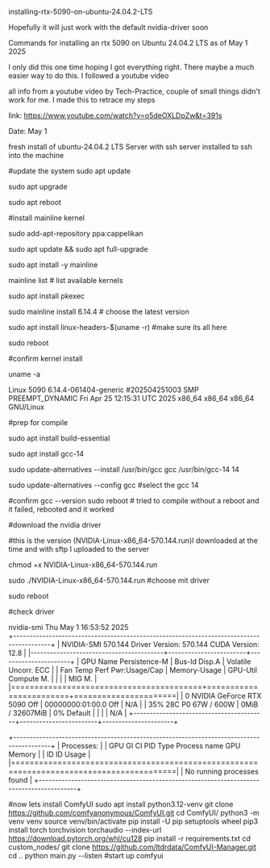 installing-rtx-5090-on-ubuntu-24.04.2-LTS

Hopefully it will just work with the default nvidia-driver soon

Commands for installing an rtx 5090 on Ubuntu 24.04.2 LTS as of May 1 2025

I only did this one time hoping I got everything right. There maybe a much easier way to do this. I followed a youtube video 


all info from a youtube video by Tech-Practice, couple of small things didn't work for me. I made this to retrace my steps

link: https://www.youtube.com/watch?v=o5deOXLDpZw&t=391s

Date: May 1

fresh install of ubuntu-24.04.2 LTS Server with ssh server installed to ssh into the machine

#update the system
sudo apt update

sudo apt upgrade

sudo apt reboot

#install mainline kernel

sudo add-apt-repository ppa:cappelikan

sudo apt update && sudo apt full-upgrade

sudo apt install -y mainline

mainline list  # list available kernels 

sudo apt install pkexec

sudo mainline install 6.14.4 # choose the latest version

sudo apt install linux-headers-$(uname -r) #make sure its all here

sudo reboot 

#confirm kernel install 

uname -a

Linux 5090 6.14.4-061404-generic #202504251003 SMP PREEMPT_DYNAMIC Fri Apr 25 12:15:31 UTC 2025 x86_64 x86_64 x86_64 GNU/Linux


#prep for compile

sudo apt install build-essential

sudo apt install gcc-14

sudo update-alternatives --install /usr/bin/gcc gcc /usr/bin/gcc-14 14

sudo update-alternatives --config gcc #select the gcc 14

#confirm
gcc --version
sudo reboot # tried to compile without a reboot and it failed, rebooted and it worked 

#download the nvidia driver

#this is the version  (NVIDIA-Linux-x86_64-570.144.run)I downloaded at the time and with sftp I uploaded to the server

chmod +x NVIDIA-Linux-x86_64-570.144.run 

sudo ./NVIDIA-Linux-x86_64-570.144.run #choose mit driver

sudo reboot

#check driver

nvidia-smi
Thu May  1 16:53:52 2025       
+-----------------------------------------------------------------------------------------+
| NVIDIA-SMI 570.144                Driver Version: 570.144        CUDA Version: 12.8     |
|-----------------------------------------+------------------------+----------------------+
| GPU  Name                 Persistence-M | Bus-Id          Disp.A | Volatile Uncorr. ECC |
| Fan  Temp   Perf          Pwr:Usage/Cap |           Memory-Usage | GPU-Util  Compute M. |
|                                         |                        |               MIG M. |
|=========================================+========================+======================|
|   0  NVIDIA GeForce RTX 5090        Off |   00000000:01:00.0 Off |                  N/A |
| 35%   28C    P0             67W /  600W |       0MiB /  32607MiB |      0%      Default |
|                                         |                        |                  N/A |
+-----------------------------------------+------------------------+----------------------+
                                                                                         
+-----------------------------------------------------------------------------------------+
| Processes:                                                                              |
|  GPU   GI   CI              PID   Type   Process name                        GPU Memory |
|        ID   ID                                                               Usage      |
|=========================================================================================|
|  No running processes found                                                             |
+-----------------------------------------------------------------------------------------+

#now lets install ComfyUI
sudo apt install python3.12-venv
git clone https://github.com/comfyanonymous/ComfyUI.git
cd ComfyUI/
python3 -m venv venv
source venv/bin/activate
pip install -U pip setuptools wheel
pip3 install torch torchvision torchaudio --index-url https://download.pytorch.org/whl/cu128
pip install -r requirements.txt
cd custom_nodes/
git clone https://github.com/ltdrdata/ComfyUI-Manager.git
cd ..
python main.py --listen #start up comfyui


